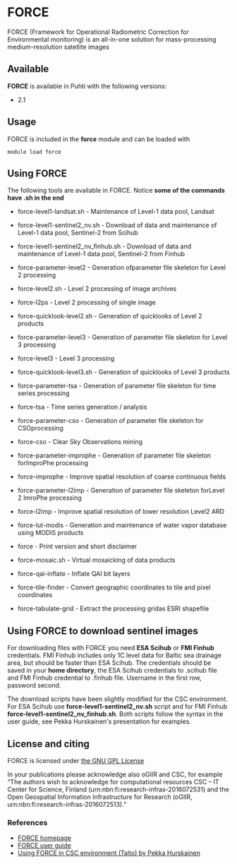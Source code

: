 # FORCE 

FORCE (Framework for Operational Radiometric Correction for Environmental monitoring) is an all-in-one solution for mass-processing medium-resolution satellite images

## Available

__FORCE__ is available in Puhti with the following versions:

* 2.1

## Usage

FORCE is included in the __force__ module and can be loaded with

`module load force`

## Using FORCE

The following tools are available in FORCE. Notice __some of the commands have .sh in the end__

* force-level1-landsat.sh               - Maintenance of Level-1 data pool, Landsat
* force-level1-sentinel2_nv.sh          - Download of data and maintenance of Level-1 data pool, Sentinel-2 from Scihub
* force-level1-sentinel2_nv_finhub.sh   - Download of data and maintenance of Level-1 data pool, Sentinel-2 from Finhub

* force-parameter-level2                - Generation ofparameter file skeleton for Level 2 processing
* force-level2.sh                       - Level 2 processing of image archives
* force-l2ps                            - Level 2 processing of single image
* force-quicklook-level2.sh             - Generation of quicklooks of Level 2 products

* force-parameter-level3                - Generation of parameter file skeleton for Level 3 processing
* force-level3                          - Level 3 processing
* force-quicklook-level3.sh             - Generation of quicklooks of Level 3 products

* force-parameter-tsa                   - Generation of parameter file skeleton for time series processing
* force-tsa                             - Time series generation / analysis

* force-parameter-cso                   - Generation of parameter file skeleton for CSOprocessing
* force-cso                             - Clear Sky Observations mining

* force-parameter-improphe              - Generation of parameter file skeleton forImproPhe processing
* force-improphe                        - Improve spatial resolution of coarse continuous fields
* force-parameter-l2imp                 - Generation  of  parameter  file  skeleton forLevel  2  ImroPhe processing
* force-l2imp                           - Improve spatial resolution of lower resolution Level2 ARD

* force-lut-modis                       - Generation  and  maintenance  of  water  vapor  database  using MODIS products
* force                                 - Print version and short disclaimer
* force-mosaic.sh                       - Virtual mosaicking of data products
* force-qai-inflate                     - Inflate QAI bit layers
* force-tile-finder                     - Convert geographic coordinates to tile and pixel coordinates
* force-tabulate-grid                   - Extract the processing gridas ESRI shapefile

## Using FORCE to download sentinel images

For downloading files with FORCE you need __ESA Scihub__ or __FMI Finhub__ credentials. FMI Finhub includes only 1C level data for Baltic sea drainage area, but should be faster than ESA Scihub. The credentials should be saved in your __home directory__, the ESA Scihub credentials to .scihub file and FMI Finhub credential to .finhub file. Username in the first row, password second.

The download scripts have been slightly modified for the CSC environment. For ESA Scihub use __force-level1-sentinel2_nv.sh__ script and for FMI Finhub __force-level1-sentinel2_nv_finhub.sh__. Both scripts follow the syntax in the user guide, see Pekka Hurskainen's presentation for examples.

## License and citing

FORCE is licensed under [the GNU GPL License](http://www.gnu.org/licenses/)

In your publications please acknowledge also oGIIR and CSC, for example “The authors wish to acknowledge for computational resources CSC – IT Center for Science, Finland (urn:nbn:fi:research-infras-2016072531) and the Open Geospatial Information Infrastructure for Research (oGIIR, urn:nbn:fi:research-infras-2016072513).”

### References

* [FORCE homepage](https://www.uni-trier.de/?id=63673)
* [FORCE user guide](https://www.uni-trier.de/fileadmin/fb6/prof/FER/Downloads/Software/FORCE/FORCE-user-guide-v-2-0.pdf)
* [Using FORCE in CSC environment (Taito) by Pekka Hurskainen](https://research.csc.fi/documents/48467/73370/Satellite_time_series_processing_with_FORCE_in_CSC_Hurskainen.pdf/c6960f88-ec94-4c94-aca3-734c8d283268)